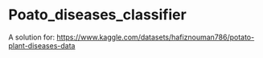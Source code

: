 # Poato_diseases_classifier
A solution for: https://www.kaggle.com/datasets/hafiznouman786/potato-plant-diseases-data
